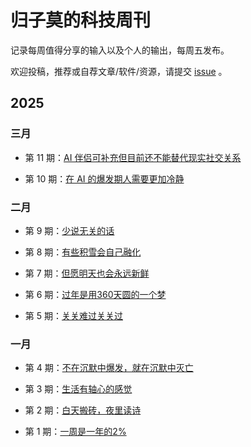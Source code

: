 # 归子莫的科技周刊

记录每周值得分享的输入以及个人的输出，每周五发布。

欢迎投稿，推荐或自荐文章/软件/资源，请提交 [issue](https://github.com/guizimo/weekly/issues) 。

## 2025

### 三月

- 第 11 期：[AI 伴侣可补充但目前还不能替代现实社交关系](https://github.com/guizimo/weekly/blob/main/docs/weekly-11.md)

- 第 10 期：[在 AI 的爆发期人需要更加冷静](https://github.com/guizimo/weekly/blob/main/docs/weekly-10.md)

### 二月

- 第 9 期：[少说无关的话](https://github.com/guizimo/weekly/blob/main/docs/weekly-9.md)

- 第 8 期：[有些积雪会自己融化](https://github.com/guizimo/weekly/blob/main/docs/weekly-8.md)

- 第 7 期：[但愿明天也会永远新鲜](https://github.com/guizimo/weekly/blob/main/docs/weekly-7.md)

- 第 6 期：[过年是用360天圆的一个梦](https://github.com/guizimo/weekly/blob/main/docs/weekly-6.md)

- 第 5 期：[关关难过关关过](https://github.com/guizimo/weekly/blob/main/docs/weekly-5.md)

### 一月

- 第 4 期：[不在沉默中爆发，就在沉默中灭亡](https://github.com/guizimo/weekly/blob/main/docs/weekly-4.md)

- 第 3 期：[生活有轴心的感觉](https://github.com/guizimo/weekly/blob/main/docs/weekly-3.md)

- 第 2 期：[白天搬砖，夜里读诗](https://github.com/guizimo/weekly/blob/main/docs/weekly-2.md)

- 第 1 期：[一周是一年的2%](https://github.com/guizimo/weekly/blob/main/docs/weekly-1.md)
